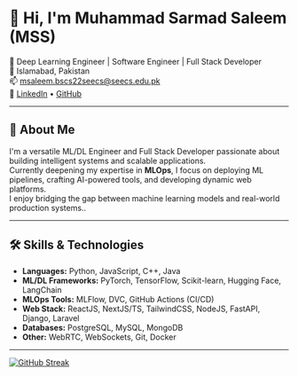 # 👋 Hi, I'm Muhammad Sarmad Saleem (MSS)

💼 Deep Learning Engineer | Software Engineer | Full Stack Developer  
📍 Islamabad, Pakistan  
📫 [msaleem.bscs22seecs@seecs.edu.pk](mailto:msaleem.bscs22seecs@seecs.edu.pk)  
🔗 [LinkedIn](https://linkedin.com/in/muhammadsarmad-saleem-3bb060266/) • [GitHub](https://github.com/sarmadsaleem333)

---

## 🧠 About Me

I'm a versatile ML/DL Engineer and Full Stack Developer passionate about building intelligent systems and scalable applications.  
Currently deepening my expertise in **MLOps**, I focus on deploying ML pipelines, crafting AI-powered tools, and developing dynamic web platforms.  
I enjoy bridging the gap between machine learning models and real-world production systems..

---

## 🛠️ Skills & Technologies

- **Languages:** Python, JavaScript, C++, Java
- **ML/DL Frameworks:** PyTorch, TensorFlow, Scikit-learn, Hugging Face, LangChain
- **MLOps Tools:** MLFlow, DVC, GitHub Actions (CI/CD)
- **Web Stack:** ReactJS, NextJS/TS, TailwindCSS, NodeJS, FastAPI, Django, Laravel
- **Databases:** PostgreSQL, MySQL, MongoDB
- **Other:** WebRTC, WebSockets, Git, Docker

---






 

[![GitHub Streak](https://streak-stats.demolab.com/?user=sarmadsaleem333&theme=dark)](https://git.io/streak-stats)




